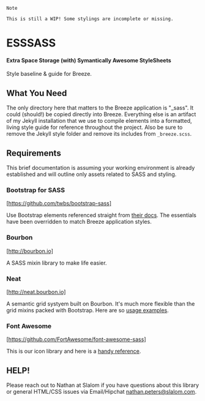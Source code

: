 ```
Note

This is still a WIP! Some stylings are incomplete or missing.

```

# ESSSASS
#### Extra Space Storage (with) Symantically Awesome StyleSheets
Style baseline &amp; guide for Breeze.

## What You Need
The only directory here that matters to the Breeze application is "_sass". It could (should!) be copied directly into Breeze. Everything else is an artifact of my Jekyll installation that we use to compile elements into a formatted, living style guide for reference throughout the project. Also be sure to remove the Jekyll style folder and remove its includes from `_breeze.scss`.

## Requirements
This brief documentation is assuming your working environment is already established and will outline only assets related to SASS and styling.

### Bootstrap for SASS
[https://github.com/twbs/bootstrap-sass]

Use Bootstrap elements referenced straight from [their docs](http://getbootstrap.com/css/). The essentials have been overridden to match Breeze application styles.

### Bourbon
[http://bourbon.io]

A SASS mixin library to make life easier.

### Neat
[http://neat.bourbon.io]

A semantic grid systyem built on Bourbon. It's much more flexible than the grid mixins packed with Bootstrap. Here are so [usage examples](http://neat.bourbon.io/examples/).

### Font Awesome
[https://github.com/FortAwesome/font-awesome-sass]

This is our icon library and here is a [handy reference](http://fortawesome.github.io/Font-Awesome/cheatsheet/).

## HELP!
Please reach out to Nathan at Slalom if you have questions about this library or general HTML/CSS issues via Email/Hipchat nathan.peters@slalom.com.

